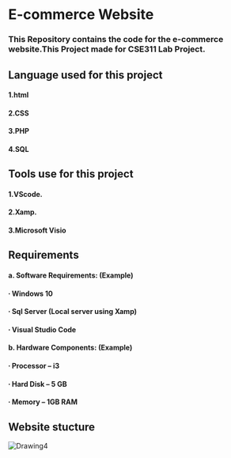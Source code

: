 # E-commerce Website
### This Repository contains the code for the e-commerce website.This Project made for CSE311 Lab Project.

## Language used for this project
#### 1.html
#### 2.CSS
#### 3.PHP
#### 4.SQL

## Tools use for this project
#### 1.VScode.
#### 2.Xamp.
#### 3.Microsoft Visio

## Requirements

####  a. Software Requirements: (Example)
#### ∙ Windows 10
#### ∙ Sql Server (Local server using Xamp)
#### ∙ Visual Studio Code
#### b. Hardware Components: (Example)
#### ∙ Processor – i3
#### ∙ Hard Disk – 5 GB
#### ∙ Memory – 1GB RAM

## Website stucture 
![Drawing4](https://user-images.githubusercontent.com/59665707/155842372-13df9676-6ba9-4e90-a58d-9b6c0ccbec62.png)
